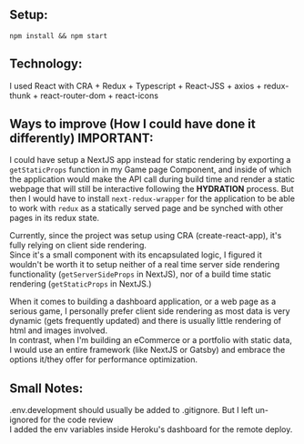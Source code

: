 ## Setup:

`npm install && npm start`

## Technology: 

I used React with CRA + Redux + Typescript + React-JSS + axios + redux-thunk + react-router-dom + react-icons 

## Ways to improve (How I could have done it differently) IMPORTANT: 

I could have setup a NextJS app instead for static rendering by exporting a `getStaticProps` function in my Game page Component, and inside of which the application would make the API call during build time and render a static webpage that will still be interactive following the **HYDRATION** process. But then I would have to install `next-redux-wrapper` for the application to be able to work with `redux` as a statically served page and be synched with other pages in its redux state. <br>

Currently, since the project was setup using CRA (create-react-app), it's fully relying on client side rendering. <br>
Since it's a small component with its encapsulated logic, I figured it wouldn't be worth it to setup neither of a real time server side rendering functionality (`getServerSideProps` in NextJS), nor of a build time static rendering (`getStaticProps` in NextJS.)<br>

When it comes to building a dashboard application, or a web page as a serious game, I personally prefer client side rendering as most data is very dynamic (gets frequently updated) and there is usually little rendering of html and images involved. <br>
In contrast, when I'm building an eCommerce or a portfolio with static data, I would use an entire framework (like NextJS or Gatsby) and embrace the options it/they offer for performance optimization.

## Small Notes:
.env.development should usually be added to .gitignore. But I left un-ignored for the code review<br>
I added the env variables inside Heroku's dashboard for the remote deploy. <br>
